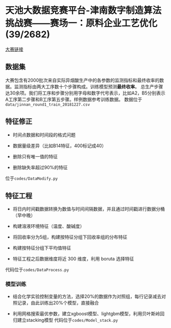 # 天池大数据竞赛平台-津南数字制造算法挑战赛——赛场一：原料企业工艺优化(39/2682)
[大赛链接](https://tianchi.aliyun.com/competition/entrance/231695/introduction?spm=5176.12281915.0.0.4c8010bdYxlAPX)
## 数据集
大赛包含有2000批次来自实际异烟酸生产中的各参数的监测指标和最终收率的数据。监测指标由两大工序数十个步骤构成。训练模型预测**最终收率**。
总生产步骤达30余项。我们将工序和步骤分别用字母和数字代号表示，比如A2，B5分别表示A工序第二步骤和B工序第五步骤。样例数据参考训练数据。
数据位于`data/jinnan_round1_train_20181227.csv`

## 特征修正
- 时间点数据和时间段的格式问题

- 数据量级差异（比如B14特征，400标记成40）

- 删除只有唯一值的特征

- 删除缺失率超过90\%的特征

位于`codes/DataModify.py`

## 特征工程

- 将日内时间戳数据转换为数值与时间间隔数据，并且通过时间戳进行数据分桶（早中晚）


- 构建溶液环境特征（温度、酸碱度）

- 将回收率分为5组，构建按特征分组下回收率组的分布特征

- 构建按特征分组下平均值特征

- 特征工程之后数据维度将近 300 维度，利用 boruta 选择特征

代码位于`codes/DataProcess.py`





### 模型训练

- 结合化学实验控制变量的方法，选择20%的数据作为对照组，每行记录减去对照记录，由此训练出20%个模型，直接融合

- 利用网格搜索最优参数，建立xgboost模型、lightgbm模型，利用贝叶斯岭回归建立stacking模型
代码位于`codes/Model_stack.py`
